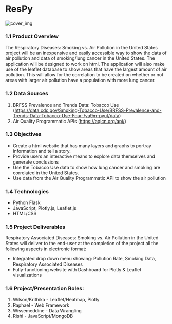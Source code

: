 # ResPy

![cover_img]("Images/readme-img.jpg")

### 1.1 Product Overview
The Respiratory Diseases: Smoking vs. Air Pollution in the United States project will be an inexpensive and easily accessible way to show the data of air pollution and data of smoking/lung cancer in the United States. The application will be designed to work on html. The application will also make use of the leaflet database to show areas that have the largest amount of air pollution. This will allow for the correlation to be created on whether or not areas with larger air pollution have a population with more lung cancer. 

### 1.2 Data Sources
  1. BRFSS Prevalence and Trends Data: Tobacco Use (https://data.cdc.gov/Smoking-Tobacco-Use/BRFSS-Prevalence-and-Trends-Data-Tobacco-Use-Four-/ya9m-pyut/data)
  2. Air Quality Programmatic APIs (https://aqicn.org/api/)

### 1.3 Objectives
  * Create a html website that has many layers and graphs to portray information and tell a story.
  * Provide users an interactive means to explore data themselves and generate conclusions
  * Use the Tobacco Use data to show how lung cancer and smoking are correlated in the United States. 
  * Use data from the Air Quality Programmatic API to show the air pollution 

### 1.4 Technologies
  * Python Flask
  * JavaScript, Plotly.js, Leaflet.js
  * HTML/CSS
 
### 1.5 Project Deliverables
Respiratory Associated Diseases: Smoking vs. Air Pollution in the United States will deliver to the end-user at the completion of the project all the following aspects in electronic format:
  * Integrated drop down menu showing: Pollution Rate, Smoking Data, Respiratory Associated Diseases
  * Fully-functioning website with Dashboard for Plotly & Leaflet visualizations
 
### 1.6 Project/Presentation Roles:
  1. Wilson/Krithika - Leaflet/Heatmap, Plotly
  2. Raphael - Web Framework
  3. Wissemeddine - Data Wrangling
  4. Rishi - JavaScript/MongoDB
